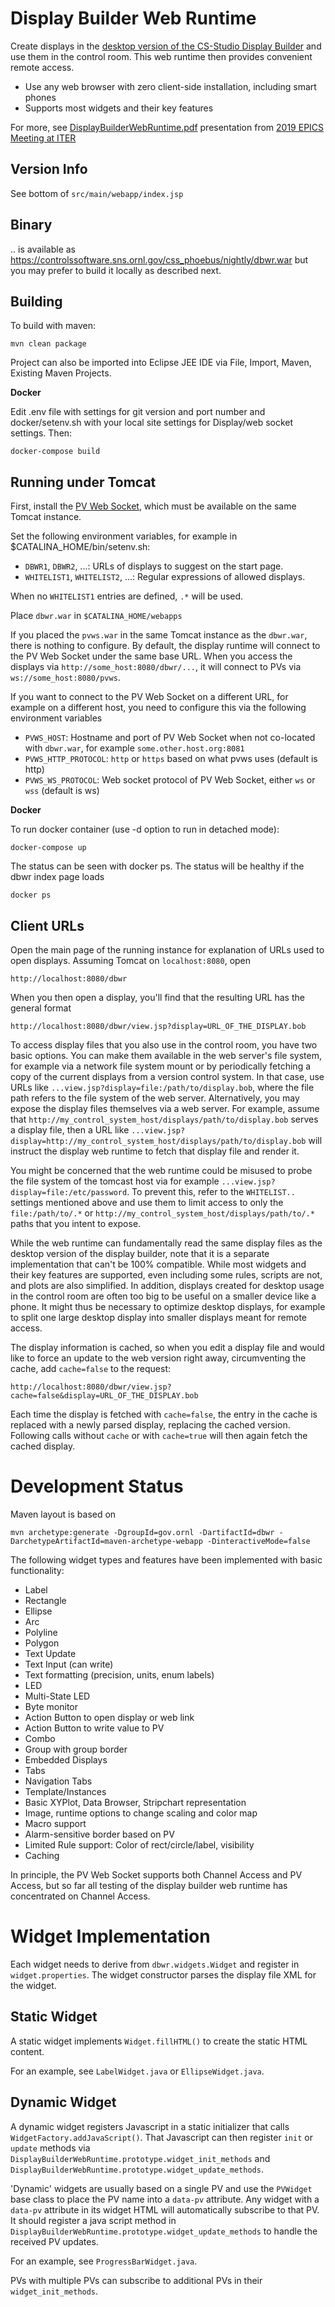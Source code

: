 Display Builder Web Runtime
===========================

Create displays in the [desktop version of the CS-Studio Display Builder](https://github.com/ControlSystemStudio/phoebus)
and use them in the control room.
This web runtime then provides convenient remote access.

 * Use any web browser with zero client-side installation, including smart phones
 * Supports most widgets and their key features

For more, see [DisplayBuilderWebRuntime.pdf](https://indico.cern.ch/event/766611/contributions/3438289/attachments/1855426/3047296/DisplayBuilderWebRuntime.pdf) 
presentation from [2019 EPICS Meeting at ITER](https://indico.cern.ch/event/766611/)

Version Info
------------

See bottom of `src/main/webapp/index.jsp`

Binary
------

.. is available as https://controlssoftware.sns.ornl.gov/css_phoebus/nightly/dbwr.war
but you may prefer to build it locally as described next.

Building
--------

To build with maven:

    mvn clean package

Project can also be imported into Eclipse JEE IDE
via File, Import, Maven, Existing Maven Projects.

**Docker**

Edit .env file with settings for git version and port number and docker/setenv.sh with your local site settings for Display/web socket settings. Then:

```
docker-compose build
```

Running under Tomcat
--------------------

First, install the [PV Web Socket](https://github.com/ornl-epics/pvws), which must be available
on the same Tomcat instance.

Set the following environment variables, for example in $CATALINA_HOME/bin/setenv.sh:

 * `DBWR1`, `DBWR2`, ...: URLs of displays to suggest on the start page.
 * `WHITELIST1`, `WHITELIST2`, ...: Regular expressions of allowed displays.

When no `WHITELIST1` entries are defined, `.*` will be used.

Place `dbwr.war` in `$CATALINA_HOME/webapps`

If you placed the `pvws.war` in the same Tomcat instance as the `dbwr.war`, there is nothing to configure.
By default, the display runtime will connect to the PV Web Socket under the same base URL.
When you access the displays via `http://some_host:8080/dbwr/...`, it will connect to PVs via `ws://some_host:8080/pvws`.

If you want to connect to the PV Web Socket on a different URL, for example on a different host,
you need to configure this via the following environment variables

 * `PVWS_HOST`: Hostname and port of PV Web Socket when not co-located with `dbwr.war`,
   for example `some.other.host.org:8081`
 * `PVWS_HTTP_PROTOCOL`: `http` or `https` based on what pvws uses (default is http)
 * `PVWS_WS_PROTOCOL`: Web socket protocol of PV Web Socket, either `ws` or `wss` (default is ws)

**Docker**

To run docker container (use -d option to run in detached mode):

```
docker-compose up
```

The status can be seen with docker ps. The status will be healthy if the dbwr index page loads
```
docker ps
```

Client URLs
-----------

Open the main page of the running instance for explanation
of URLs used to open displays.
Assuming Tomcat on `localhost:8080`, open

    http://localhost:8080/dbwr
    


When you then open a display, you'll find that the resulting URL has the general format

    http://localhost:8080/dbwr/view.jsp?display=URL_OF_THE_DISPLAY.bob


To access display files that you also use in the control room, you have two basic options.
You can make them available in the web server's file system, for example via a network file system mount
or by periodically fetching a copy of the current displays from a version control system. In that case,
use URLs like `...view.jsp?display=file:/path/to/display.bob`, where the file path refers to the
file system of the web server.
Alternatively, you may expose the display files themselves via a web server. For example, assume that
`http://my_control_system_host/displays/path/to/display.bob` serves a display file, then a URL like
`...view.jsp?display=http://my_control_system_host/displays/path/to/display.bob` will
instruct the display web runtime to fetch that display file and render it.

You might be concerned that the web runtime could be misused to probe the file
system of the tomcast host via for example `...view.jsp?display=file:/etc/password`.
To prevent this, refer to the `WHITELIST..` settings mentioned above and use them to limit
access to only the `file:/path/to/.*` or `http://my_control_system_host/displays/path/to/.*` paths
that you intent to expose.

While the web runtime can fundamentally read the same display files as the desktop version of the display builder,
note that it is a separate implementation that can't be 100% compatible.
While most widgets and their key features are supported, even including some rules, scripts are not,
and plots are also simplified.
In addition, displays created for desktop usage in the control room are often too big to be useful on a smaller device like a phone.
It might thus be necessary to optimize desktop displays,
for example to split one large desktop display into smaller displays meant for remote access.

The display information is cached, so when you edit a display file
and would like to force an update to the web version right away,
circumventing the cache, add `cache=false` to the request:

    http://localhost:8080/dbwr/view.jsp?cache=false&display=URL_OF_THE_DISPLAY.bob

Each time the display is fetched with `cache=false`, the entry in the cache
is replaced with a newly parsed display, replacing the cached version.
Following calls without `cache` or with `cache=true` will then again fetch
the cached display.


Development Status
==================

Maven layout is based on

    mvn archetype:generate -DgroupId=gov.ornl -DartifactId=dbwr -DarchetypeArtifactId=maven-archetype-webapp -DinteractiveMode=false

The following widget types and features have been implemented with basic functionality:

 * Label
 * Rectangle
 * Ellipse
 * Arc
 * Polyline
 * Polygon
 * Text Update
 * Text Input (can write)
 * Text formatting (precision, units, enum labels)
 * LED
 * Multi-State LED
 * Byte monitor
 * Action Button to open display or web link
 * Action Button to write value to PV
 * Combo
 * Group with group border
 * Embedded Displays
 * Tabs
 * Navigation Tabs
 * Template/Instances
 * Basic XYPlot, Data Browser, Stripchart representation
 * Image, runtime options to change scaling and color map
 * Macro support
 * Alarm-sensitive border based on PV
 * Limited Rule support: Color of rect/circle/label, visibility
 * Caching

In principle, the PV Web Socket supports both Channel Access and PV Access,
but so far all testing of the display builder web runtime has concentrated
on Channel Access.
 
Widget Implementation
=====================

Each widget needs to derive from `dbwr.widgets.Widget` and register in `widget.properties`.
The widget constructor parses the display file XML for the widget.

Static Widget
-------------

A static widget implements `Widget.fillHTML()` to create the static HTML content.

For an example, see `LabelWidget.java` or `EllipseWidget.java`.

Dynamic Widget
--------------

A dynamic widget registers Javascript in a static initializer that calls `WidgetFactory.addJavaScript()`.
That Javascript can then register `init` or `update` methods via
`DisplayBuilderWebRuntime.prototype.widget_init_methods` and
`DisplayBuilderWebRuntime.prototype.widget_update_methods`.

'Dynamic' widgets are usually based on a single PV and use the `PVWidget` base class
to place the PV name into a `data-pv` attribute.
Any widget with a `data-pv` attribute in its widget HTML will automatically
subscribe to that PV. It should register a java script method in
`DisplayBuilderWebRuntime.prototype.widget_update_methods` to handle the received PV updates.

For an example, see `ProgressBarWidget.java`.

PVs with multiple PVs can subscribe to additional PVs in their `widget_init_methods`.

